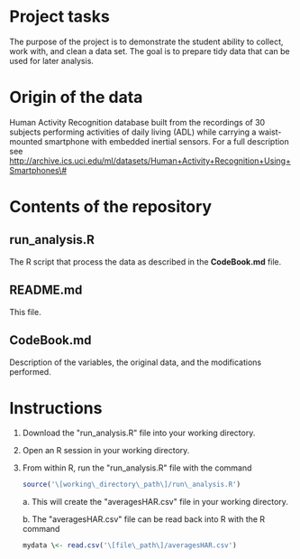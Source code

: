 # Project tasks

The purpose of the project is to demonstrate the student ability to
collect, work with, and clean a data set. The goal is to prepare tidy
data that can be used for later analysis.

# Origin of the data

Human Activity Recognition database built from the recordings of 30
subjects performing activities of daily living (ADL) while carrying a
waist-mounted smartphone with embedded inertial sensors. For a full
description see
http://archive.ics.uci.edu/ml/datasets/Human+Activity+Recognition+Using+Smartphones\#

# Contents of the repository

## run\_analysis.R

The R script that process the data as described in the **CodeBook.md** file.

## README.md

This file.

## CodeBook.md

Description of the variables, the original data, and the modifications performed.

# Instructions

1.  Download the "run\_analysis.R" file into your working directory.

2.  Open an R session in your working directory.

3.  From within R, run the "run\_analysis.R" file with the command
    ```R
    source('\[working\_directory\_path\]/run\_analysis.R')
    ```

    a.  This will create the "averagesHAR.csv" file in your
        working directory.

    b.  The "averagesHAR.csv" file can be read back into R with the R
        command
    ```R
    mydata \<- read.csv('\[file\_path\]/averagesHAR.csv')
    ```


